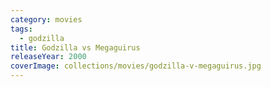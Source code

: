 ```yaml
---
category: movies
tags:
  - godzilla
title: Godzilla vs Megaguirus
releaseYear: 2000
coverImage: collections/movies/godzilla-v-megaguirus.jpg
---
```


